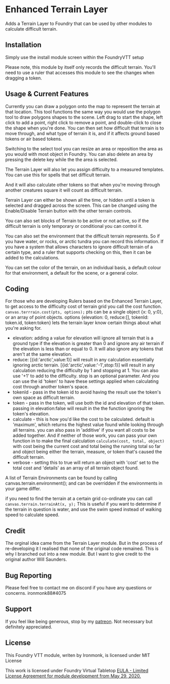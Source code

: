 # Enhanced Terrain Layer
Adds a Terrain Layer to Foundry that can be used by other modules to calculate difficult terrain.

## Installation
Simply use the install module screen within the FoundryVTT setup

Please note, this module by itself only records the difficult terrain.  You'll need to use a ruler that accesses this module to see the changes when dragging a token.

## Usage & Current Features
Currently you can draw a polygon onto the map to represent the terrain at that location.  This tool functions the same way you would use the polygon tool to draw polygons shapes to the scene.  Left drag to start the shape, left click to add a point, right click to remove a point, and double-click to close the shape when you're done.
You can then set how difficult that terrain is to move through, and what type of terrain it is, and if it affects ground based tokens or air based tokens.

Switching to the select tool you can resize an area or reposition the area as you would with most object in Foundry.  You can also delete an area by pressing the delete key while the the area is selected.

The Terrain Layer will also let you assign difficulty to a measured templates.  You can use this for spells that set difficult terrain.

And it will also calculate other tokens so that when you're moving through another creatures square it will count as difficult terrain.

Terrain Layer can either be shown all the time, or hidden until a token is selected and dragged across the screen.  This can be changed using the Enable/Disable Terrain button with the other terrain controls.

You can also set blocks of Terrain to be active or not active, so if the difficult terrain is only temporary or conditional you can control it.

You can also set the environment that the difficult terrain represents.  So if you have water, or rocks, or arctic tundra you can record this information.  If you have a system that allows characters to ignore difficult terrain of a certain type, and a ruler that supports checking on this, then it can be added to the calculations.

You can set the color of the terrain, on an individual basis, a default colour for that environment, a default for the scene, or a general color.

## Coding
For those who are developing Rulers based on the Enhanced Terrain Layer, to get access to the difficulty cost of terrain grid you call the cost function.
`canvas.terrrain.cost(pts, options);`
pts can be a single object {x: 0, y:0}, or an array of point objects.
options {elevation: 0, reduce:[], tokenId: token.id, token:token} lets the terrain layer know certain things about what you're asking for.

- elevation: adding a value for elevation will ignore all terrain that is a ground type if the elevation is greater than 0 and ignore any air terrain if the elevation is less than or equal to 0.  It will also ignore any tokens that aren't at the same elevation.
- reduce: [{id:'arctic',value:1}] will result in any calculation essentially ignoring arctic terrain. [{id:'arctic',value:'-1',stop:1}] will result in any calculation reducing the difficulty by 1 and stopping at 1.  You can also use '+1' to add to the difficulty.  stop is an optional parameter. And you can use the id 'token' to have these settings applied when calculating cost through another token's space.
- tokenId - pass in the token id to avoid having the result use the token's own space as difficult terrain.
- token - pass in the token, will use both the id and elevation of that token.  passing in elevation:false will result in the the function ignoring the token's elevation.
- calculate - this is how you'd like the cost to be calculated.  default is 'maximum', which returns the highest value found while looking through all terrains.  you can also pass in 'additive' if you want all costs to be added together.  And if neither of those work, you can pass your own function in to make the final calculation `calculate(cost, total, object)` with cost being the current cost and total being the running total so far and object being either the terrain, measure, or token that's caused the difficult terrain.
- verbose - setting this to true will return an object with 'cost' set to the total cost and 'details' as an array of all terrain object found.

A list of Terrain Environments can be found by calling canvas.terrain.environment(); and can be overridden if the environments in your game differ.

if you need to find the terrain at a certain grid co-ordinate you can call `canvas.terrain.terrainAt(x, y);`  This is useful if you want to determine if the terrain in question is water, and use the swim speed instead of walking speed to calculate speed.

## Credit
The orginal idea came from the Terrain Layer module.  But in the process of re-developing it I realised that none of the original code remained.  This is why I branched out into a new module.  But I want to give credit to the original author Will Saunders.

## Bug Reporting
Please feel free to contact me on discord if you have any questions or concerns. ironmonk88#4075

## Support

If you feel like being generous, stop by my <a href="https://www.patreon.com/ironmonk">patreon</a>.  Not necessary but definitely appreciated.

## License
This Foundry VTT module, writen by Ironmonk, is licensed under MIT License

This work is licensed under Foundry Virtual Tabletop <a href="https://foundryvtt.com/article/license/">EULA - Limited License Agreement for module development from May 29, 2020.</a>
